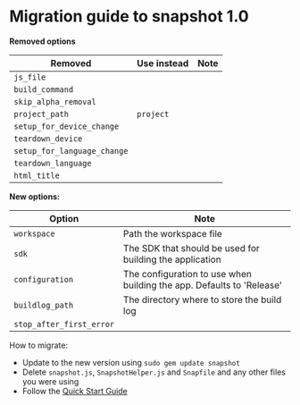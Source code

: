 # Migration guide to snapshot 1.0

**Removed options**

Removed     | Use instead              | Note
---------|-----------------|------------------------------------------------------------
`js_file` | |
`build_command` | |
`skip_alpha_removal` | |
`project_path` | `project` | 
`setup_for_device_change` | |
`teardown_device` | |
`setup_for_language_change` | |
`teardown_language` | |
`html_title` | |

**New options:**

Option     | Note
------------------------|------------------------------------------------------------
`workspace` | Path the workspace file
`sdk` | The SDK that should be used for building the application
`configuration` | The configuration to use when building the app. Defaults to 'Release'
`buildlog_path` | The directory where to store the build log
`stop_after_first_error` | 

How to migrate:

- Update to the new version using `sudo gem update snapshot`
- Delete `snapshot.js`, `SnapshotHelper.js` and `Snapfile` and any other files you were using
- Follow the [Quick Start Guide](https://github.com/KrauseFx/snapshot#quick-start)
